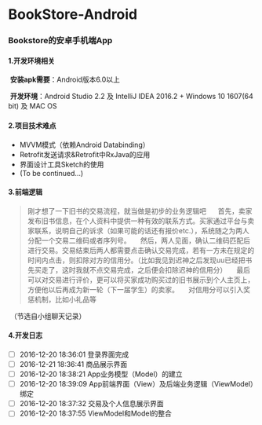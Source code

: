 # BookStore-Android

### Bookstore的安卓手机端App

#### 1.开发环境相关

​	**安装apk需要**：Android版本6.0以上

​	**开发环境**：Android Studio 2.2 及 IntelliJ IDEA 2016.2 + Windows 10 1607(64 bit) 及 MAC OS

#### 2.项目技术难点

- MVVM模式（依赖Android Databinding）
- Retrofit发送请求&Retrofit中RxJava的应用
- 界面设计工具Sketch的使用
- (To be continued...)


#### 3.前端逻辑

> 刚才想了一下旧书的交易流程，就当做是初步的业务逻辑吧
>      首先，卖家发布旧书信息，在个人资料中提供一种有效的联系方式。买家通过平台与卖家联系，说明自己的诉求（如果可能的话还有报价etc.），系统随之为两人分配一个交易二维码或者序列号。
>     然后，两人见面，确认二维码匹配后进行交易。交易结束后两人都需要点击确认交易完成，若有一方未在规定的时间内点击，则扣除对方的信用分。（比如我见到迟神之后发现uu已经把书先买走了，这时我就不点交易完成，之后便会扣除迟神的信用分）
>     最后可以对交易进行评价，更可以将买家成功购买过的旧书展示到个人主页上，方便他以后再成为新一轮（下一届学生）的卖家。
>     对信用分可以引入奖惩机制，比如小礼品等

​	（节选自小组聊天记录）

#### 4.开发日志

- [ ] 2016-12-20 18:36:01  登录界面完成
- [ ] 2016-12-21 18:36:41   商品展示界面
- [ ] 2016-12-20 18:38:21  App业务模型（Model）的建立
- [ ] 2016-12-20 18:39:09 App前端界面（View）及后端业务逻辑（ViewModel）绑定
- [ ] 2016-12-20 18:37:32  交易及个人信息展示界面
- [ ] 2016-12-20 18:37:55  ViewModel和Model的整合